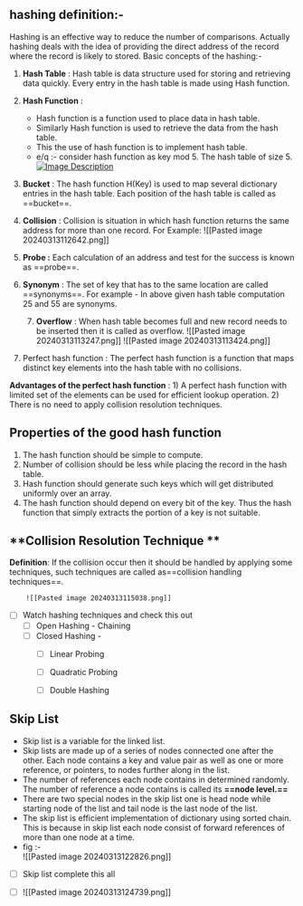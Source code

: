 ## **hashing definition:-** 

Hashing is an effective way to reduce the number of comparisons. Actually hashing deals with the idea of providing the direct address of the record where the record is likely to stored.
Basic concepts of the hashing:-
1) **Hash Table** : Hash table is data structure used for storing and retrieving data quickly. Every entry in the hash table is made using Hash function.
2)  **Hash Function** : 
     - Hash function is a function used to place data in hash table.
     - Similarly Hash function is used to retrieve the data from the hash table.
     - This the use of hash function is to implement hash table.
     - e/q :- consider hash function as key mod 5. The hash table of size 5.
    [   ![Image Description](image_url)](https://github.com/idiotboxai/SPPPU-IV/blob/main/DSA/Pasted%20image%2020240313112243.png)

3)  **Bucket** : The hash function H(Key) is used to map several dictionary entries in the hash table. Each position of the hash table is called as  ==bucket==.
4) **Collision** : Collision is situation in which hash function returns the same address for more than one record.
        For Example: 
        ![[Pasted image 20240313112642.png]]
5) **Probe :** Each calculation of an address and test for the success is known as ==probe==.
6) **Synonym** : The set of key that has to the same location are called ==synonyms==. For example - In above given hash table computation 25 and 55 are synonyms.
   
   7) **Overflow** : When hash table becomes full and new record needs to be inserted then it is called as overflow.
        ![[Pasted image 20240313113247.png]]
      ![[Pasted image 20240313113424.png]]
    
8) Perfect hash function : The perfect hash function is a function that maps distinct key elements into the hash table with no collisions.

**Advantages of the perfect hash function** :
        1) A perfect hash function with limited set of the elements can be used for efficient lookup operation.
        2) There is no need to apply collision resolution techniques.
           
## **Properties of the good hash function**
1) The hash function should be simple to compute.
2) Number of collision should be less while placing the record in the hash table.
3) Hash function should generate such keys which will get distributed uniformly over an array.
4) The hash function should depend on every bit of the key. Thus the hash function that simply extracts the portion of a key is not suitable.

## **Collision Resolution Technique **

**Definition**: 
If the collision occur then it should be handled by applying some techniques, such techniques are called as==collision handling techniques==.

        ![[Pasted image 20240313115038.png]]

- [ ] Watch hashing techniques and check this out 
    - [ ]  Open Hashing - Chaining 
    - [ ] Closed Hashing - 
        - [ ] Linear Probing 
        - [ ] Quadratic Probing 
        - [ ] Double Hashing 


## Skip List
 - Skip list is a variable for the linked list.
 - Skip lists are made up of a series of nodes connected one after the other. Each node contains a key and value pair as well as one or more reference, or pointers, to nodes further along in the list.
 - The number of references each node contains in determined randomly. The number of reference a node contains is called its **==node level.==**
 - There are two special nodes in the skip list one is head node while starting node of the list and tail node is the last node of the list.
 - The skip list is efficient implementation of dictionary using sorted chain. This is because in skip list each node consist of forward references of more than one node at a time.
 -  fig :-  
      ![[Pasted image 20240313122826.png]]

- [ ] Skip list complete this all 
- [ ] ![[Pasted image 20240313124739.png]]





